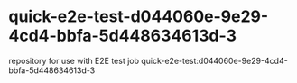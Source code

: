 # quick-e2e-test-d044060e-9e29-4cd4-bbfa-5d448634613d-3
repository for use with E2E test job quick-e2e-test:d044060e-9e29-4cd4-bbfa-5d448634613d-3

